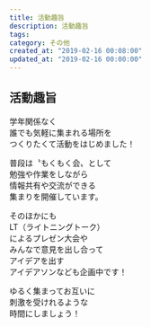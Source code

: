 ```yaml
---
title: 活動趣旨
description: 活動趣旨
tags: 
category: その他
created_at: "2019-02-16 00:08:00"
updated_at: "2019-02-16 00:00:00"
---
```


## 活動趣旨

学年関係なく  
誰でも気軽に集まれる場所を  
つくりたくて活動をはじめました！  

普段は〝もくもく会〟として  
勉強や作業をしながら  
情報共有や交流ができる  
集まりを開催しています。  

そのほかにも  
LT（ライトニングトーク）  
によるプレゼン大会や  
みんなで意見を出し合って  
アイデアを出す  
アイデアソンなども企画中です！  

ゆるく集まってお互いに  
刺激を受けれるような  
時間にしましょう！　　